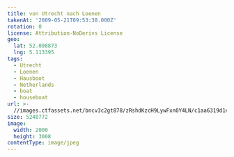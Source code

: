 ```yaml
---
title: von Utrecht nach Loenen
takenAt: '2009-05-21T09:53:38.000Z'
rotation: 0
license: Attribution-NoDerivs License
geo:
  lat: 52.098873
  lng: 5.113395
tags:
  - Utrecht
  - Loenen
  - Hausboot
  - Netherlands
  - boat
  - houseboat
url: >-
  //images.ctfassets.net/bncv3c2gt878/zRshdKzcH9LywFxn0Y4LN/c1aa6319d1e1fd19b0703b8bdc021f2e/von-utrecht-nach-loenen_4377925147_o
size: 5248772
image:
  width: 2000
  height: 3008
contentType: image/jpeg
---
```


